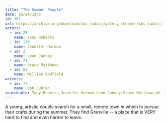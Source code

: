 ```yaml
---
title: "The Summer People"
date: 10/24/1975
id: 367
url: https://archive.org/download/cbs_radio_mystery_theater/cbs_radio_mystery_theater-0351-0400.zip/cbs_radio_mystery_theater-0351-0400%2Fcbsrmt_0367_the_summer_people.mp3
actors:  
  - id: 25
    name: Tony Roberts  
  - id: 136
    name: Jennifer Harmon  
  - id: 2
    name: Leon Janney  
  - id: 71
    name: Grace Matthews  
  - id: 63
    name: William Redfield
writers:  
  - id: 77
    name: Bob Juhren
searchable: Tony Roberts,Jennifer Harmon,Leon Janney,Grace Matthews,William Redfield Bob Juhren
---
```

A young, artistic couple search for a small, remote town in which to pursue their crafts during the summer. They find Granville -- a place that is VERY hard to find and even harder to leave.
